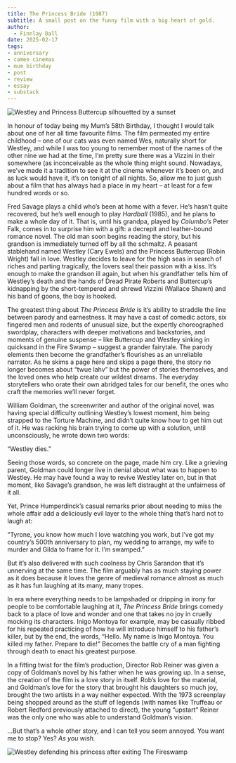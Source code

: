 ```yaml
---
title: The Princess Bride (1987)
subtitle: A small post on the funny film with a big heart of gold.
author:
  - Finnlay Dall
date: 2025-02-17
tags:
- anniversary
- cameo cinemas
- mum birthday
- post
- review
- essay
- substack
---
```

![Westley and Princess Buttercup silhouetted by a sunset](https://image.tmdb.org/t/p/original/9nmMncgn0u5u3z54Vl2k42oGDDo.jpg)

In honour of today being my Mum’s 58th Birthday, I thought I would talk about one of her all time favourite films. The film permeated my entire childhood – one of our cats was even named Wes, naturally short for Westley, and while I was too young to remember most of the names of the other nine we had at the time, I’m pretty sure there was a Vizzini in their somewhere (as inconceivable as the whole thing might sound. Nowadays, we’ve made it a tradition to see it at the cinema whenever it’s been on, and as luck would have it, it’s on tonight of all nights. So, allow me to just gush about a film that has always had a place in my heart – at least for a few hundred words or so.

Fred Savage plays a child who’s been at home with a fever. He’s hasn’t quite recovered, but he’s well enough to play *Hardball* (1985), and he plans to make a whole day of it. That is, until his grandpa, played by *Columbo’s* Peter Falk, comes in to surprise him with a gift: a decrepit and leather-bound romance novel. The old man soon begins reading the story, but his grandson is immediately turned off by all the schmaltz. A peasant stablehand named Westley (Cary Ewels) and the Princess Buttercup (Robin Wright) fall in love. Westley decides to leave for the high seas in search of riches and parting tragically, the lovers seal their passion with a kiss. It’s enough to make the grandson ill again, but when his grandfather tells him of Westley’s death and the hands of Dread Pirate Roberts and Buttercup’s kidnapping by the short-tempered and shrewd Vizzini (Wallace Shawn) and his band of goons, the boy is hooked.

The greatest thing about *The Princess Bride* is it’s ability to straddle the line between parody and earnestness. It may have a cast of comedic actors, six fingered men and rodents of unusual size, but the expertly choreographed swordplay, characters with deeper motivations and backstories, and moments of genuine suspense – like Buttercup and Westley sinking in quicksand in the Fire Swamp – suggest a grander fairytale. The parody elements then become the grandfather’s flourishes as an unreliable narrator. As he skims a page here and skips a page there, the story no longer becomes about “twue lahv” but the power of stories themselves, and the loved ones who help create our wildest dreams. The everyday storytellers who orate their own abridged tales for our benefit, the ones who craft the memories we’ll never forget.

William Goldman, the screenwriter and author of the original novel, was having special difficulty outlining Westley’s lowest moment, him being strapped to the Torture Machine, and didn’t quite know how to get him out of it. He was racking his brain trying to come up with a solution, until unconsciously, he wrote down two words:

“Westley dies.”

Seeing those words, so concrete on the page, made him cry. Like a grieving parent, Goldman could longer live in denial about what was to happen to Westley. He may have found a way to revive Westley later on, but in that moment, like Savage’s grandson, he was left distraught at the unfairness of it all.

Yet, Prince Humperdinck’s casual remarks prior about needing to miss the whole affair add a deliciously evil layer to the whole thing that’s hard not to laugh at:

“Tyrone, you know how much I love watching you work, but I’ve got my country’s 500th anniversary to plan, my wedding to arrange, my wife to murder and Gilda to frame for it. I’m swamped.”

But it’s also delivered with such coolness by Chris Sarandon that it’s unnerving at the same time. The film arguably has as much staying power as it does because it loves the genre of medieval romance almost as much as it has fun laughing at its many, many tropes.

In era where everything needs to be lampshaded or dripping in irony for people to be comfortable laughing at it, *The Princess Bride* brings comedy back to a place of love and wonder and one that takes no joy in cruelly mocking its characters. Inigo Montoya for example, may be casually ribbed for his repeated practicing of how he will introduce himself to his father’s killer, but by the end, the words, “Hello. My name is Inigo Montoya. You killed my father. Prepare to die!” Becomes the battle cry of a man fighting through death to enact his greatest purpose. 

In a fitting twist for the film’s production, Director Rob Reiner was given a copy of Goldman’s novel by his father when he was growing up. In a sense, the creation of the film is a love story in itself. Rob’s love for the material, and Goldman’s love for the story that brought his daughters so much joy, brought the two artists in a way neither expected. With the 1973 screenplay being shopped around as the stuff of legends (with names like Truffeau or Robert Redford previously attached to direct), the young “upstart” Reiner was the only one who was able to understand Goldman’s vision. 

…But that’s a whole other story, and I can tell you seem annoyed. You want me to stop? Yes? *As you wish.*

![Westley defending his princess after exiting The Fireswamp](https://image.tmdb.org/t/p/original/wD2Bp9RIF36EfsHiVqPNLq1SEOI.jpg)
